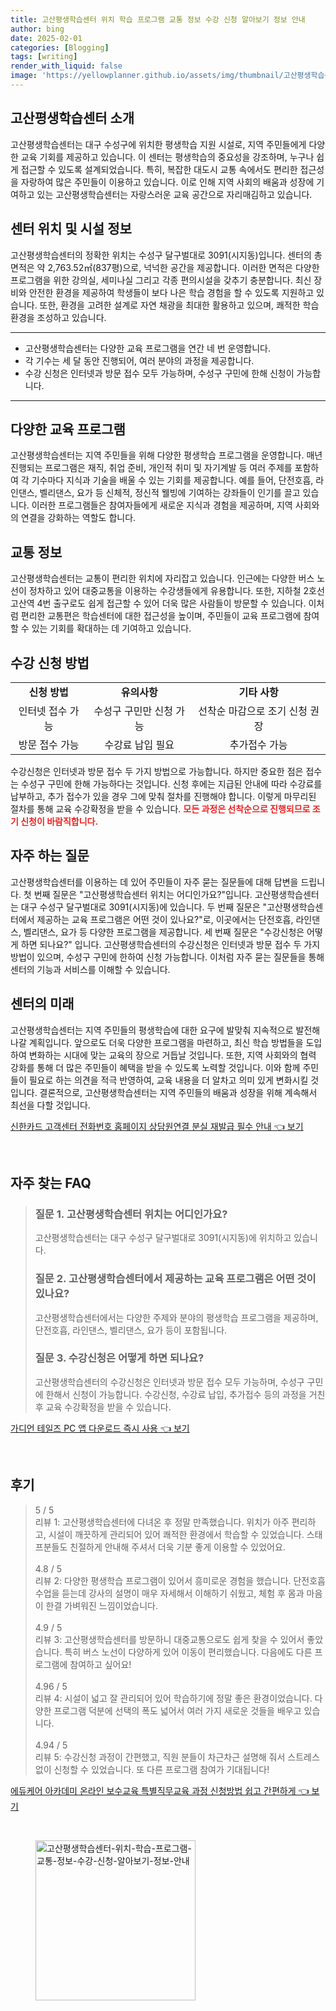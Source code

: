 ```yaml
---
title: 고산평생학습센터 위치 학습 프로그램 교통 정보 수강 신청 알아보기 정보 안내
author: bing
date: 2025-02-01
categories: [Blogging]
tags: [writing]
render_with_liquid: false
image: 'https://yellowplanner.github.io/assets/img/thumbnail/고산평생학습센터-위치-학습-프로그램-교통-정보-수강-신청-알아보기-정보-안내.webp'
---
```



<h2 id='고산평생학습센터소개'>고산평생학습센터 소개</h2>

<p>고산평생학습센터는 대구 수성구에 위치한 평생학습 지원 시설로, 지역 주민들에게 다양한 교육 기회를 제공하고 있습니다. 이 센터는 평생학습의 중요성을 강조하며, 누구나 쉽게 접근할 수 있도록 설계되었습니다. 특히, 복잡한 대도시 교통 속에서도 편리한 접근성을 자랑하여 많은 주민들이 이용하고 있습니다. 이로 인해 지역 사회의 배움과 성장에 기여하고 있는 고산평생학습센터는 자랑스러운 교육 공간으로 자리매김하고 있습니다.</p>

<h2 id='센터위치및시설정보'>센터 위치 및 시설 정보</h2>

<p>고산평생학습센터의 정확한 위치는 수성구 달구벌대로 3091(시지동)입니다. 센터의 총면적은 약 2,763.52㎡(837평)으로, 넉넉한 공간을 제공합니다. 이러한 면적은 다양한 프로그램을 위한 강의실, 세미나실 그리고 각종 편의시설을 갖추기 충분합니다. 최신 장비와 안전한 환경을 제공하여 학생들이 보다 나은 학습 경험을 할 수 있도록 지원하고 있습니다. 또한, 환경을 고려한 설계로 자연 채광을 최대한 활용하고 있으며, 쾌적한 학습 환경을 조성하고 있습니다.</p>

<hr />

<ul>
    <li>고산평생학습센터는 다양한 교육 프로그램을 연간 네 번 운영합니다.</li>
    <li>각 기수는 세 달 동안 진행되어, 여러 분야의 과정을 제공합니다.</li>
    <li>수강 신청은 인터넷과 방문 접수 모두 가능하며, 수성구 구민에 한해 신청이 가능합니다.</li>
</ul>

<hr />

<h2 id='다양한교육프로그램'>다양한 교육 프로그램</h2>

<p>고산평생학습센터는 지역 주민들을 위해 다양한 평생학습 프로그램을 운영합니다. 매년 진행되는 프로그램은 재직, 취업 준비, 개인적 취미 및 자기계발 등 여러 주제를 포함하여 각 기수마다 지식과 기술을 배울 수 있는 기회를 제공합니다. 예를 들어, 단전호흡, 라인댄스, 벨리댄스, 요가 등 신체적, 정신적 웰빙에 기여하는 강좌들이 인기를 끌고 있습니다. 이러한 프로그램들은 참여자들에게 새로운 지식과 경험을 제공하며, 지역 사회와의 연결을 강화하는 역할도 합니다.</p>

<h2 id='교통정보'>교통 정보</h2>

<p>고산평생학습센터는 교통이 편리한 위치에 자리잡고 있습니다. 인근에는 다양한 버스 노선이 정차하고 있어 대중교통을 이용하는 수강생들에게 유용합니다. 또한, 지하철 2호선 고산역 4번 출구로도 쉽게 접근할 수 있어 더욱 많은 사람들이 방문할 수 있습니다. 이처럼 편리한 교통편은 학습센터에 대한 접근성을 높이며, 주민들이 교육 프로그램에 참여할 수 있는 기회를 확대하는 데 기여하고 있습니다.</p>

<h2 id='수강신청방법'>수강 신청 방법</h2>

<table>
    <tr>
        <td style="text-align: center; height: 17px;"><b>신청 방법</b></td>
        <td style="text-align: center; height: 17px;"><b>유의사항</b></td>
        <td style="text-align: center; height: 17px;"><b>기타 사항</b></td>
    </tr>
    <tr>
        <td style="text-align: center; height: 17px;">인터넷 접수 가능</td>
        <td style="text-align: center; height: 17px;">수성구 구민만 신청 가능</td>
        <td style="text-align: center; height: 17px;">선착순 마감으로 조기 신청 권장</td>
    </tr>
    <tr>
        <td style="text-align: center; height: 17px;">방문 접수 가능</td>
        <td style="text-align: center; height: 17px;">수강료 납입 필요</td>
        <td style="text-align: center; height: 17px;">추가접수 가능</td>
    </tr>
</table>

<p>수강신청은 인터넷과 방문 접수 두 가지 방법으로 가능합니다. 하지만 중요한 점은 접수는 수성구 구민에 한해 가능하다는 것입니다. 신청 후에는 지급된 안내에 따라 수강료를 납부하고, 추가 접수가 있을 경우 그에 맞춰 절차를 진행해야 합니다. 이렇게 마무리된 절차를 통해 교육 수강확정을 받을 수 있습니다. <b><span style="color: #ee2323;">모든 과정은 선착순으로 진행되므로 조기 신청이 바람직합니다.</span></b></p>

<h2 id='자주하는질문'>자주 하는 질문</h2>

<p>고산평생학습센터를 이용하는 데 있어 주민들이 자주 묻는 질문들에 대해 답변을 드립니다. 첫 번째 질문은 "고산평생학습센터 위치는 어디인가요?"입니다. 고산평생학습센터는 대구 수성구 달구벌대로 3091(시지동)에 있습니다. 두 번째 질문은 "고산평생학습센터에서 제공하는 교육 프로그램은 어떤 것이 있나요?"로, 이곳에서는 단전호흡, 라인댄스, 벨리댄스, 요가 등 다양한 프로그램을 제공합니다. 세 번째 질문은 "수강신청은 어떻게 하면 되나요?" 입니다. 고산평생학습센터의 수강신청은 인터넷과 방문 접수 두 가지 방법이 있으며, 수성구 구민에 한하여 신청 가능합니다. 이처럼 자주 묻는 질문들을 통해 센터의 기능과 서비스를 이해할 수 있습니다.</p>

<h2 id='센터의미래'>센터의 미래</h2>

<p>고산평생학습센터는 지역 주민들의 평생학습에 대한 요구에 발맞춰 지속적으로 발전해 나갈 계획입니다. 앞으로도 더욱 다양한 프로그램을 마련하고, 최신 학습 방법들을 도입하여 변화하는 시대에 맞는 교육의 장으로 거듭날 것입니다. 또한, 지역 사회와의 협력 강화를 통해 더 많은 주민들이 혜택을 받을 수 있도록 노력할 것입니다. 이와 함께 주민들이 필요로 하는 의견을 적극 반영하여, 교육 내용을 더 알차고 의미 있게 변화시킬 것입니다. 결론적으로, 고산평생학습센터는 지역 주민들의 배움과 성장을 위해 계속해서 최선을 다할 것입니다.</p>


<p><a class="click-button" title="신한카드 고객센터 전화번호 홈페이지 상담원연결 분실 재발급 필수 안내" href="https://yellowplanner.github.io/posts/%EC%8B%A0%ED%95%9C%EC%B9%B4%EB%93%9C-%EA%B3%A0%EA%B0%9D%EC%84%BC%ED%84%B0-%EC%A0%84%ED%99%94%EB%B2%88%ED%98%B8-%ED%99%88%ED%8E%98%EC%9D%B4%EC%A7%80-%EC%83%81%EB%8B%B4%EC%9B%90%EC%97%B0%EA%B2%B0-%EB%B6%84%EC%8B%A4-%EC%9E%AC%EB%B0%9C%EA%B8%89-%ED%95%84%EC%88%98-%EC%95%88%EB%82%B4/" rel="dofollow">신한카드 고객센터 전화번호 홈페이지 상담원연결 분실 재발급 필수 안내 👈 보기</a></p><br>
<h2 id='자주_찾는_FAQ'>자주 찾는 FAQ</h2>
<div itemscope="" itemtype="https://schema.org/FAQPage"> 
<blockquote> 
<div itemscope="" itemprop="mainEntity" itemtype="https://schema.org/Question"> 
<h3 itemprop="name">질문 1. 고산평생학습센터 위치는 어디인가요?</h3> 
<div itemscope="" itemprop="acceptedAnswer" itemtype="https://schema.org/Answer"> 
<span itemprop="text"> 
<p>고산평생학습센터는 대구 수성구 달구벌대로 3091(시지동)에 위치하고 있습니다.</p> 
</span> 
</div> 
</div> 

<div itemscope="" itemprop="mainEntity" itemtype="https://schema.org/Question"> 
<h3 itemprop="name">질문 2. 고산평생학습센터에서 제공하는 교육 프로그램은 어떤 것이 있나요?</h3> 
<div itemscope="" itemprop="acceptedAnswer" itemtype="https://schema.org/Answer"> 
<span itemprop="text"> 
<p>고산평생학습센터에서는 다양한 주제와 분야의 평생학습 프로그램을 제공하며, 단전호흡, 라인댄스, 벨리댄스, 요가 등이 포함됩니다.</p> 
</span> 
</div> 
</div> 

<div itemscope="" itemprop="mainEntity" itemtype="https://schema.org/Question"> 
<h3 itemprop="name">질문 3. 수강신청은 어떻게 하면 되나요?</h3> 
<div itemscope="" itemprop="acceptedAnswer" itemtype="https://schema.org/Answer"> 
<span itemprop="text"> 
<p>고산평생학습센터의 수강신청은 인터넷과 방문 접수 모두 가능하며, 수성구 구민에 한해서 신청이 가능합니다. 수강신청, 수강료 납입, 추가접수 등의 과정을 거친 후 교육 수강확정을 받을 수 있습니다.</p> 
</span> 
</div> 
</div> 
</blockquote> 
</div>
<p><a class="click-button" title="가디언 테일즈 PC 앱 다운로드 즉시 사용" href="https://yellowplanner.github.io/posts/%EA%B0%80%EB%94%94%EC%96%B8-%ED%85%8C%EC%9D%BC%EC%A6%88-PC-%EC%95%B1-%EB%8B%A4%EC%9A%B4%EB%A1%9C%EB%93%9C-%EC%A6%89%EC%8B%9C-%EC%82%AC%EC%9A%A9/" rel="dofollow">가디언 테일즈 PC 앱 다운로드 즉시 사용 👈 보기</a></p><br>
<h2 id='후기'>후기</h2>
<div itemscope itemtype="https://schema.org/Product">
  <blockquote>
  <div itemprop="review" itemscope itemtype="https://schema.org/Review">
      <div itemprop="reviewRating" itemscope itemtype="https://schema.org/Rating"> <span itemprop="ratingValue">5</span> / <span itemprop="bestRating">5</span> </div>
      <span itemprop="reviewBody">리뷰 1: 고산평생학습센터에 다녀온 후 정말 만족했습니다. 위치가 아주 편리하고, 시설이 깨끗하게 관리되어 있어 쾌적한 환경에서 학습할 수 있었습니다. 스태프분들도 친절하게 안내해 주셔서 더욱 기분 좋게 이용할 수 있었어요.</span>
  </div>
  <br>
  <div itemprop="review" itemscope itemtype="https://schema.org/Review">
      <div itemprop="reviewRating" itemscope itemtype="https://schema.org/Rating"> <span itemprop="ratingValue">4.8</span> / <span itemprop="bestRating">5</span> </div>
      <span itemprop="reviewBody">리뷰 2: 다양한 평생학습 프로그램이 있어서 흥미로운 경험을 했습니다. 단전호흡 수업을 듣는데 강사의 설명이 매우 자세해서 이해하기 쉬웠고, 체험 후 몸과 마음이 한결 가벼워진 느낌이었습니다.</span>
  </div>
  <br>
  <div itemprop="review" itemscope itemtype="https://schema.org/Review">
      <div itemprop="reviewRating" itemscope itemtype="https://schema.org/Rating"> <span itemprop="ratingValue">4.9</span> / <span itemprop="bestRating">5</span> </div>
      <span itemprop="reviewBody">리뷰 3: 고산평생학습센터를 방문하니 대중교통으로도 쉽게 찾을 수 있어서 좋았습니다. 특히 버스 노선이 다양하게 있어 이동이 편리했습니다. 다음에도 다른 프로그램에 참여하고 싶어요!</span>
  </div>
  <br>
  <div itemprop="review" itemscope itemtype="https://schema.org/Review">
      <div itemprop="reviewRating" itemscope itemtype="https://schema.org/Rating"> <span itemprop="ratingValue">4.96</span> / <span itemprop="bestRating">5</span> </div>
      <span itemprop="reviewBody">리뷰 4: 시설이 넓고 잘 관리되어 있어 학습하기에 정말 좋은 환경이었습니다. 다양한 프로그램 덕분에 선택의 폭도 넓어서 여러 가지 새로운 것들을 배우고 있습니다.</span>
  </div>
  <br>
  <div itemprop="review" itemscope itemtype="https://schema.org/Review">
      <div itemprop="reviewRating" itemscope itemtype="https://schema.org/Rating"> <span itemprop="ratingValue">4.94</span> / <span itemprop="bestRating">5</span> </div>
      <span itemprop="reviewBody">리뷰 5: 수강신청 과정이 간편했고, 직원 분들이 차근차근 설명해 줘서 스트레스 없이 신청할 수 있었습니다. 또 다른 프로그램 참여가 기대됩니다!</span>
  </div>
  </blockquote>
</div>
<p><a class="click-button" title="에듀케어 아카데미 온라인 보수교육 특별직무교육 과정 신청방법 쉽고 간편하게" href="https://yellowplanner.github.io/posts/%EC%97%90%EB%93%80%EC%BC%80%EC%96%B4-%EC%95%84%EC%B9%B4%EB%8D%B0%EB%AF%B8-%EC%98%A8%EB%9D%BC%EC%9D%B8-%EB%B3%B4%EC%88%98%EA%B5%90%EC%9C%A1-%ED%8A%B9%EB%B3%84%EC%A7%81%EB%AC%B4%EA%B5%90%EC%9C%A1-%EA%B3%BC%EC%A0%95-%EC%8B%A0%EC%B2%AD%EB%B0%A9%EB%B2%95-%EC%89%BD%EA%B3%A0-%EA%B0%84%ED%8E%B8%ED%95%98%EA%B2%8C/" rel="dofollow">에듀케어 아카데미 온라인 보수교육 특별직무교육 과정 신청방법 쉽고 간편하게 👈 보기</a></p><br>
<figure class="image"><img src="https://yellowplanner.github.io/assets/img/thumbnail/고산평생학습센터-위치-학습-프로그램-교통-정보-수강-신청-알아보기-정보-안내.webp" alt="고산평생학습센터-위치-학습-프로그램-교통-정보-수강-신청-알아보기-정보-안내" width="256" height="256"></figure>